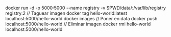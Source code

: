 docker run -d -p 5000:5000 --name registry -v $PWD/data/:/var/lib/registry registry:2
 // Taguear imagen
 docker tag hello-world:latest localhost:5000/hello-world
 docker images
 // Poner en data
 docker push localhost:5000/hello-world
 // Eliminar imagen
 docker rmi hello-world localhost:5000/hello-world